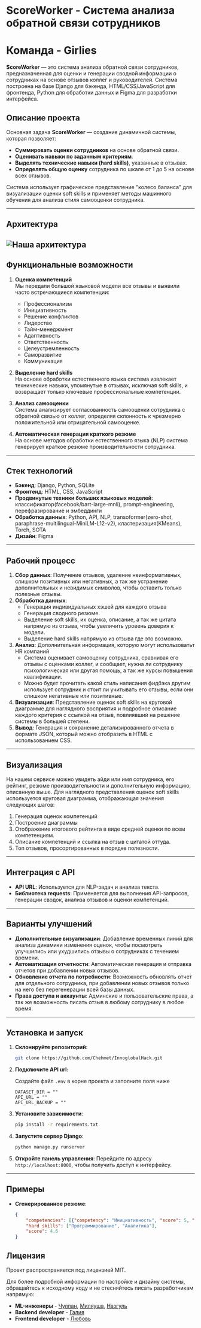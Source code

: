 # ScoreWorker - Система анализа обратной связи сотрудников
# Команда - Girlies
**ScoreWorker** — это система анализа обратной связи сотрудников, предназначенная для оценки и генерации сводной информации о сотрудниках на основе отзывов коллег и руководителей. Система построена на базе Django для бэкенда, HTML/CSS/JavaScript для фронтенда, Python для обработки данных и Figma для разработки интерфейса.

## Описание проекта

Основная задача **ScoreWorker** — создание динамичной системы, которая позволяет:
- **Суммировать оценки сотрудников** на основе обратной связи.
- **Оценивать навыки по заданным критериям**.
- **Выделять технические навыки (hard skills)**, указанные в отзывах.
- **Определять общую оценку** сотрудника по шкале от 1 до 5 на основе всех отзывов.

Система использует графическое представление "колесо баланса" для визуализации оценки soft skills и применяет методы машинного обучения для анализа стиля самооценки сотрудника.

---
## Архитектура
![Наша архитектура](additional_files/main_architecture.png)
---

## Функциональные возможности

1. **Оценка компетенций**  
   Мы передали большой языковой модели все отзывы и выявили часто встречающиеся компетенции:   
   - Профессионализм
   - Инициативность
   - Решение конфликтов
   - Лидерство
   - Тайм-менеджмент
   - Адаптивность
   - Ответственность
   - Целеустремленность
   - Саморазвитие
   - Коммуникация

2. **Выделение hard skills**  
   На основе обработки естественного языка система извлекает технические навыки, упомянутые в отзывах, исключая soft skills, и возвращает только ключевые профессиональные компетенции.

3. **Анализ самооценки**  
   Система анализирует согласованность самооценки сотрудника с обратной связью от коллег, определяя склонность к чрезмерно положительной или отрицательной самооценке.

4. **Автоматическая генерация краткого резюме**  
   На основе методов обработки естественного языка (NLP) система генерирует краткое резюме производительности сотрудника.

---

## Стек технологий

- **Бэкенд**: Django, Python, SQLite
- **Фронтенд**: HTML, CSS, JavaScript
- **Продвинутые техники больших языковых моделей**: классификатор(facebook/bart-large-mnli), prompt-engineering, перефразирование и эмбеддинги
- **Обработка данных**: Python, API, NLP, transoformer(zero-shot, paraphrase-multilingual-MiniLM-L12-v2), кластеризация(KMeans), Torch, SOTA
- **Дизайн**: Figma

---

## Рабочий процесс

1. **Сбор данных**: Получение отзывов, удаление неинформативных, слишком позитивных или негативных, а так же устранение дополнительных и невидимых символов, чтобы оставить только полезные отзывы.
2. **Обработка данных**:
   - Генерация индивидуальных хэшей для каждого отзыва
   - Генерация сводного резюме.
   - Выделение soft skills, их оценка, описание, а так же цитата напрямую из отзыва, чтобы увеличить уровень доверия к модели.
   - Выделение hard skills напрямую из отзыва где это возможно.
4. **Анализ**: Дополнительная информация, которую могут использоватьт HR компаний
   - Система оценивает самооценку сотрудника, сравнивая его отзывы с оценками коллег, и сообщает, нужна ли сотруднику психологическая или другая помощь, а так же курсы повышения квалификации.
   - Можно будет прочитать какой стиль написания фидбэка другим использует сотрудник и стоит ли учитывать его отзывы, если они слишком негативные или позитивные.
6. **Визуализация**: Представление оценок soft skills на круговой диаграмме для наглядного восприятия и подробное описание каждого критерия с ссылкой на отзыв, повлиявший на решение системы в большей степени.
7. **Вывод**: Генерация и сохранение детализированного отчета в формате JSON, который можно отобразить в HTML с использованием CSS.

---

## Визуализация

На нашем сервисе можно увидеть айди или имя сотрудника, его рейтинг, резюме производительности и дополнительную информацию, описанную выше.
Для наглядного представления оценок soft skills используется круговая диаграмма, отображающая значения следующих шагов:
1. Генерация оценок компетенций
2. Построение диаграммы
3. Отображение итогового рейтинга в виде средней оценки по всем компетенциям.
4. Описание компетенций и ссылка на отзыв с цитатой оттуда.
5. Топ отзывов, просортированных в порядке полезности.
---

## Интеграция с API

- **API URL**: Используется для NLP-задач и анализа текста.
- **Библиотека requests**: Применяется для выполнения API-запросов, генерации сводок, анализа отзывов и оценки компетенций.

---

## Варианты улучшений

- **Дополнительные визуализации**: Добавление временных линий для анализа динамики изменения оценок, чтобы посмотреть улучшились или ухудшились отзывы о сотрудниках с течением времени.
- **Автоматизация отчетности**: Автоматическая генерация и отправка отчетов при добавлении новых отзывов.
- **Обновление отчета по потребности**: Возможность обновлять отчет для отдельного сотрудника, при добавлении новых отзывов только на него без перегенерации всей базы данных.
- **Права доступа и аккаунты**: Админские и пользовательские права, а так же возможность писать отзыв в любому сотруднику в любое время.
---

## Установка и запуск

1. **Склонируйте репозиторий**:
   ```bash
   git clone https://github.com/Chehmet/InnoglobalHack.git
   ```
2. **Подключите API url:**
   
   Создайте файл `.env` в корне проекта и заполните поля ниже
   ```
   DATASET_DIR = ""
   API_URL = ""
   API_URL_BACKUP = ""
   ```
2. **Установите зависимости**:
   ```bash
   pip install -r requirements.txt
   ```
3. **Запустите сервер Django**:
   ```bash
   python manage.py runserver
   ```
4. **Откройте панель управления**: Перейдите по адресу `http://localhost:8000`, чтобы получить доступ к интерфейсу.

---

## Примеры

- **Сгенерированное резюме**:
   ```json
   {
       "competencies": [{"competency": "Инициативность", "score": 5, "reason": "Отмечена способность брать на себя ответственность и решать задачи", "confirmation": "Не боишься брать на себя ответственность, устойчив к стрессу и терпелив."}],
       "hard skills": ["Программирование", "Аналитика"],
       "score": 4.6
   }
   ```

## Лицензия

Проект распространяется под лицензией MIT.

Для более подробной информации по настройке и дизайну системы, обращайтесь к исходному коду и не стесняйтесь писать разработчикам напрямую:
- **ML-инженеры** - [Чулпан](https://t.me/Chehmet), [Миляуша](https://t.me/mili_sham), [Назгуль](https://t.me/kokosinka123)
- **Backend developer** - [Галия](https://t.me/donna_Kupidona)
- **Frontend developer** - [Любовь](https://t.me/mangocandle)
